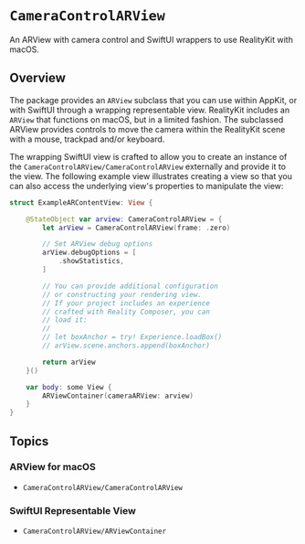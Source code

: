 # ``CameraControlARView``

An ARView with camera control and SwiftUI wrappers to use RealityKit with macOS.

## Overview

The package provides an `ARView` subclass that you can use within AppKit, or with SwiftUI through a wrapping representable view.
RealityKit includes an `ARView` that functions on macOS, but in a limited fashion.
The subclassed ARView provides controls to move the camera within the RealityKit scene with a mouse, trackpad and/or keyboard.

The wrapping SwiftUI view is crafted to allow you to create an instance of the ``CameraControlARView/CameraControlARView`` externally and provide it to the view. 
The following example view illustrates creating a view so that you can also access the underlying view's properties to manipulate the view: 

```swift
struct ExampleARContentView: View {

    @StateObject var arview: CameraControlARView = {
        let arView = CameraControlARView(frame: .zero)

        // Set ARView debug options
        arView.debugOptions = [
            .showStatistics,
        ]

        // You can provide additional configuration
        // or constructing your rendering view.
        // If your project includes an experience
        // crafted with Reality Composer, you can
        // load it:
        //
        // let boxAnchor = try! Experience.loadBox()
        // arView.scene.anchors.append(boxAnchor)

        return arView
    }()

    var body: some View {
        ARViewContainer(cameraARView: arview)
    }
}
```

## Topics

### ARView for macOS 

- ``CameraControlARView/CameraControlARView``

### SwiftUI Representable View

- ``CameraControlARView/ARViewContainer``
